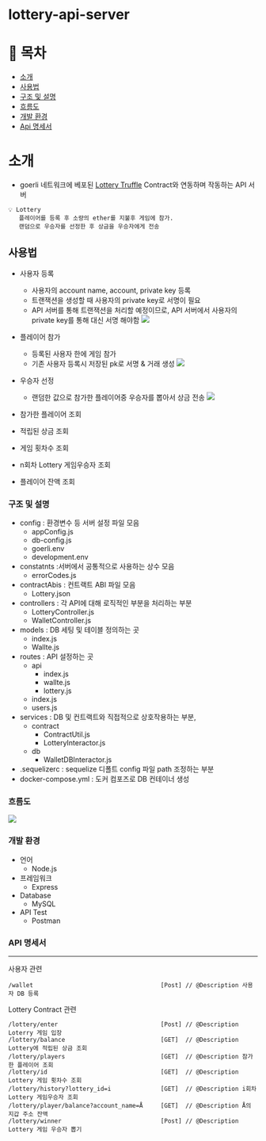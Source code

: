 # lottery-api-server

# 📖 목차 
 - [소개](#소개) 
 - [사용법](#사용법)
 - [구조 및 설명](#구조-및-설명)
 - [흐름도](#흐름도)
 - [개발 환경](#개발-환경)
 - [Api 명세서](#api-명세서)
        
# 소개 
 - goerli 네트워크에 베포된 [Lottery Truffle](https://github.com/keeepmin94/Lottery_truffle "Lottery Contract") Contract와 연동하며 작동하는 API 서버

```
💡 Lottery 
   플레이어를 등록 후 소량의 ether를 지불후 게임에 참가. 
   랜덤으로 우승자를 선정한 후 상금을 우승자에게 전송
```
## 사용법

- 사용자 등록
  - 사용자의 account name, account, private key 등록
  - 트랜잭션을 생성할 때 사용자의 private key로 서명이 필요
  - API 서버를 통해 트랜잭션을 처리할 예정이므로, API 서버에서 사용자의 private key를 통해 대신 서명 해야함
![](https://velog.velcdn.com/images/keepmin/post/3e6ccbda-50e5-4154-bf5d-154295711f74/image.png)

- 플레이어 참가
  - 등록된 사용자 한에 게임 참가
  - 기존 사용자 등록시 저장된 pk로 서명 & 거래 생성
![](https://velog.velcdn.com/images/keepmin/post/48311313-7aca-40d4-9129-6a0151a1f488/image.png)

- 우승자 선정
  - 랜덤한 값으로 참가한 플레이어중 우승자를 뽑아서 상금 전송
![](https://velog.velcdn.com/images/keepmin/post/463c3faf-ef97-4fc5-9eb4-8f2ac4b8544b/image.png)

- 참가한 플레이어 조회
- 적립된 상금 조회
- 게임 횟차수 조회
- n회차 Lottery 게임우승자 조회
- 플레이어 잔액 조회


### 구조 및 설명
- config : 환경변수 등 서버 설정 파일 모음
  - appConfig.js
  - db-config.js
  - goerli.env
  - development.env
- constatnts :서버에서 공통적으로 사용하는 상수 모음
  - errorCodes.js
- contractAbis : 컨트랙트 ABI 파일 모음
  - Lottery.json
- controllers : 각 API에 대해 로직적인 부분을 처리하는 부분
  - LotteryController.js
  - WalletController.js
- models : DB 세팅 및 테이블 정의하는 곳
  - index.js
  - Wallte.js
- routes : API 설정하는 곳
  - api
    - index.js
    - wallte.js
    - lottery.js
  - index.js
  - users.js
- services : DB 및 컨트랙트와 직접적으로 상호작용하는 부분,
  - contract
    - ContractUtil.js
    - LotteryInteractor.js
  - db
    - WalletDBInteractor.js
- .sequelizerc : sequelize 디폴트 config 파일 path 조정하는 부분
- docker-compose.yml : 도커 컴포즈로 DB 컨테이너 생성


### 흐름도
![](https://velog.velcdn.com/images/keepmin/post/95a844bb-ec71-4fb9-816b-57fcd693a61f/image.png)


### 개발 환경
- 언어
    - Node.js
- 프레임워크
    - Express
- Database
    - MySQL
- API Test
    - Postman

### API 명세서
---
사용자 관련
```
/wallet                                    [Post] // @Description 사용자 DB 등록

```

Lottery Contract 관련
```
/lottery/enter         	                   [Post] // @Description Loterry 게임 입장
/lottery/balance                           [GET]  // @Description Lottery에 적립된 상금 조회
/lottery/players                           [GET]  // @Description 참가한 플레이어 조회
/lottery/id  		                       [GET]  // @Description Lottery 게임 횟차수 조회
/lottery/history?lottery_id=i  		       [GET]  // @Description i회차 Lottery 게임우승자 조회
/lottery/player/balance?account_name=Å     [GET]  // @Description Å의 지갑 주소 잔액
/lottery/winner 		                   [Post] // @Description Lottery 게임 우승자 뽑기
``` 
